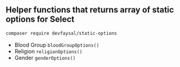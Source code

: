## Helper functions that returns array of static options for Select

```bash
composer require devfaysal/static-options
```

- Blood Group `bloodGroupOptions()`
- Religion `religionOptions()`
- Gender `genderOptions()`
